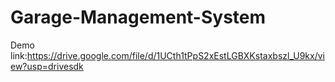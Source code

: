 # Garage-Management-System
Demo link:https://drive.google.com/file/d/1UCth1tPpS2xEstLGBXKstaxbszl_U9kx/view?usp=drivesdk
